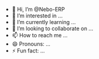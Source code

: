 - 👋 Hi, I’m @Nebo-ERP
- 👀 I’m interested in ...
- 🌱 I’m currently learning ...
- 💞️ I’m looking to collaborate on ...
- 📫 How to reach me ...
- 😄 Pronouns: ...
- ⚡ Fun fact: ...

<!---
Nebo-ERP/Nebo-ERP is a ✨ special ✨ repository because its `README.md` (this file) appears on your GitHub profile.
You can click the Preview link to take a look at your changes.
--->
